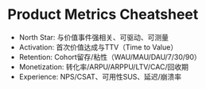 # Product Metrics Cheatsheet

- North Star: 与价值事件强相关、可驱动、可测量
- Activation: 首次价值达成与TTV（Time to Value）
- Retention: Cohort留存/粘性（WAU/MAU/DAU/7/30/90）
- Monetization: 转化率/ARPU/ARPPU/LTV/CAC/回收期
- Experience: NPS/CSAT、可用性SUS、延迟/崩溃率
